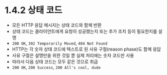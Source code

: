 # 1.4.2 상태 코드

* 모든 HTTP 응답 메시지는 상태 코드와 함께 반환
* 상태 코드는 클라이언트에게 요청이 성공했는지 또는 추가 조치 등이 필요한지를 설명
* `200 OK`, `302 Temporarily Moved`, `404 Not Found`
* HTTP는 각 숫자 상태 코드에 텍스트로 된 사유 구절(reason phase)도 함께 응답
* 사유 구절은 설명만을 위한 것일 뿐 실제 처리에는 숫자 코드만 사용
* 따라서 다음 상태 코드는 모두 같은 것으로 취급
* `200 OK`, `200 Success`, `200 All's cool, dude`
